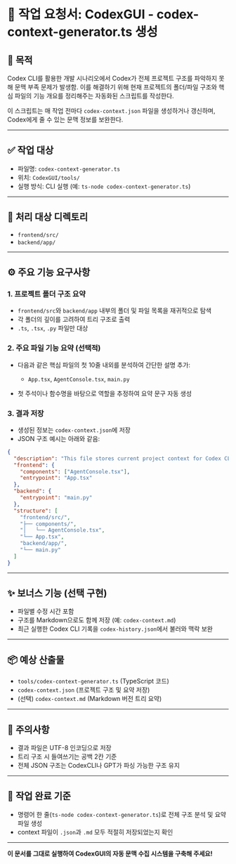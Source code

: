 # 📄 작업 요청서: CodexGUI - codex-context-generator.ts 생성

## 🧠 목적

Codex CLI를 활용한 개발 시나리오에서 Codex가 전체 프로젝트 구조를 파악하지 못해 문맥 부족 문제가 발생함. 이를 해결하기 위해 현재 프로젝트의 폴더/파일 구조와 핵심 파일의 기능 개요를 정리해주는 자동화된 스크립트를 작성한다.

이 스크립트는 매 작업 전마다 `codex-context.json` 파일을 생성하거나 갱신하며, Codex에게 줄 수 있는 문맥 정보를 보완한다.

---

## ✅ 작업 대상

* 파일명: `codex-context-generator.ts`
* 위치: `CodexGUI/tools/`
* 실행 방식: CLI 실행 (예: `ts-node codex-context-generator.ts`)

---

## 📁 처리 대상 디렉토리

* `frontend/src/`
* `backend/app/`

---

## ⚙️ 주요 기능 요구사항

### 1. 프로젝트 폴더 구조 요약

* `frontend/src`와 `backend/app` 내부의 폴더 및 파일 목록을 재귀적으로 탐색
* 각 폴더의 깊이를 고려하여 트리 구조로 출력
* `.ts`, `.tsx`, `.py` 파일만 대상

### 2. 주요 파일 기능 요약 (선택적)

* 다음과 같은 핵심 파일의 첫 10줄 내외를 분석하여 간단한 설명 추가:

  * `App.tsx`, `AgentConsole.tsx`, `main.py`
* 첫 주석이나 함수명을 바탕으로 역할을 추정하여 요약 문구 자동 생성

### 3. 결과 저장

* 생성된 정보는 `codex-context.json`에 저장
* JSON 구조 예시는 아래와 같음:

```json
{
  "description": "This file stores current project context for Codex CLI interaction.",
  "frontend": {
    "components": ["AgentConsole.tsx"],
    "entrypoint": "App.tsx"
  },
  "backend": {
    "entrypoint": "main.py"
  },
  "structure": [
    "frontend/src/",
    "├── components/",
    "│   └── AgentConsole.tsx",
    "└── App.tsx",
    "backend/app/",
    "└── main.py"
  ]
}
```

---

## ✨ 보너스 기능 (선택 구현)

* 파일별 수정 시간 포함
* 구조를 Markdown으로도 함께 저장 (예: `codex-context.md`)
* 최근 실행한 Codex CLI 기록을 `codex-history.json`에서 불러와 맥락 보완

---

## 📦 예상 산출물

* `tools/codex-context-generator.ts` (TypeScript 코드)
* `codex-context.json` (프로젝트 구조 및 요약 저장)
* (선택) `codex-context.md` (Markdown 버전 트리 요약)

---

## 📌 주의사항

* 결과 파일은 UTF-8 인코딩으로 저장
* 트리 구조 시 들여쓰기는 공백 2칸 기준
* 전체 JSON 구조는 CodexCLI나 GPT가 파싱 가능한 구조 유지

---

## 🏁 작업 완료 기준

* 명령어 한 줄(`ts-node codex-context-generator.ts`)로 전체 구조 분석 및 요약 파일 생성
* context 파일이 `.json`과 `.md` 모두 적절히 저장되었는지 확인

---

**이 문서를 그대로 실행하여 CodexGUI의 자동 문맥 수집 시스템을 구축해 주세요!**
